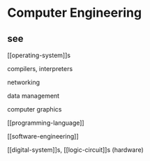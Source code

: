 # Computer Engineering

## see

[[operating-system]]s

compilers, interpreters

networking

data management

computer graphics

[[programming-language]]

[[software-engineering]]

[[digital-system]]s, [[logic-circuit]]s (hardware)
